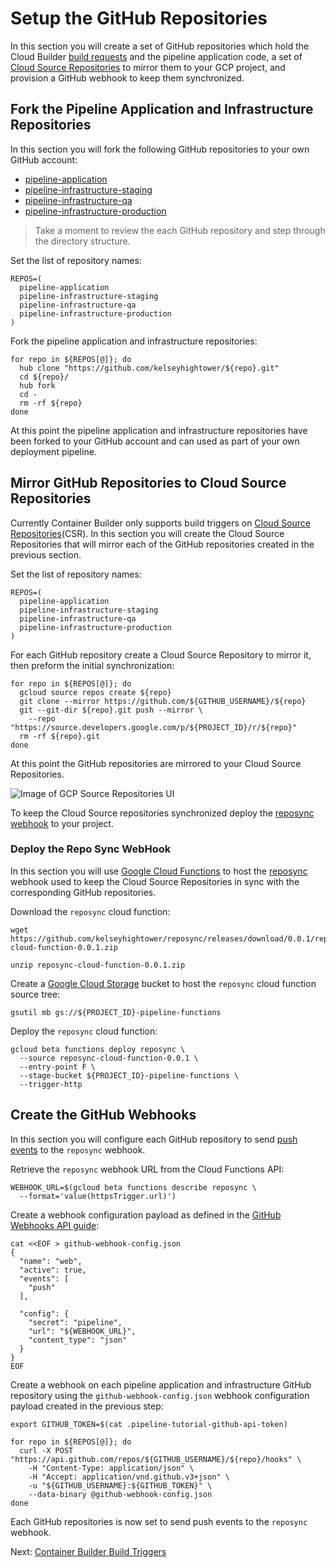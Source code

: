 # Setup the GitHub Repositories

In this section you will create a set of GitHub repositories which hold the Cloud Builder [build requests](https://cloud.google.com/container-builder/docs/concepts/build-requests) and the pipeline application code, a set of [Cloud Source Repositories](https://cloud.google.com/source-repositories) to mirror them to your GCP project, and provision a GitHub webhook to keep them synchronized.

## Fork the Pipeline Application and Infrastructure Repositories

In this section you will fork the following GitHub repositories to your own GitHub account:

* [pipeline-application](https://github.com/kelseyhightower/pipeline-application)
* [pipeline-infrastructure-staging](https://github.com/kelseyhightower/pipeline-infrastructure-staging)
* [pipeline-infrastructure-qa](https://github.com/kelseyhightower/pipeline-infrastructure-qa)
* [pipeline-infrastructure-production](https://github.com/kelseyhightower/pipeline-infrastructure-production)

> Take a moment to review the each GitHub repository and step through the directory structure.

Set the list of repository names:

```
REPOS=(
  pipeline-application
  pipeline-infrastructure-staging
  pipeline-infrastructure-qa
  pipeline-infrastructure-production
)
```

Fork the pipeline application and infrastructure repositories:

```
for repo in ${REPOS[@]}; do
  hub clone "https://github.com/kelseyhightower/${repo}.git"
  cd ${repo}/
  hub fork
  cd -
  rm -rf ${repo}
done
```

At this point the pipeline application and infrastructure repositories have been forked to your GitHub account and can used as part of your own deployment pipeline.

## Mirror GitHub Repositories to Cloud Source Repositories

Currently Container Builder only supports build triggers on [Cloud Source Repositories](https://cloud.google.com/source-repositories)(CSR). In this section you will create the Cloud Source Repositories that will mirror each of the GitHub repositories created in the previous section.

Set the list of repository names:

```
REPOS=(
  pipeline-application
  pipeline-infrastructure-staging
  pipeline-infrastructure-qa
  pipeline-infrastructure-production
)
```

For each GitHub repository create a Cloud Source Repository to mirror it, then preform the initial synchronization:

```
for repo in ${REPOS[@]}; do
  gcloud source repos create ${repo}
  git clone --mirror https://github.com/${GITHUB_USERNAME}/${repo}
  git --git-dir ${repo}.git push --mirror \
    --repo "https://source.developers.google.com/p/${PROJECT_ID}/r/${repo}"
  rm -rf ${repo}.git
done
```

At this point the GitHub repositories are mirrored to your Cloud Source Repositories.

![Image of GCP Source Repositories UI](images/source-repos.png)

To keep the Cloud Source repositories synchronized deploy the [reposync webhook](https://github.com/kelseyhightower/reposync) to your project.

### Deploy the Repo Sync WebHook

In this section you will use [Google Cloud Functions](https://cloud.google.com/functions/) to host the [reposync](https://github.com/kelseyhightower/reposync) webhook used to keep the Cloud Source Repositories in sync with the corresponding GitHub repositories.

Download the `reposync` cloud function:

```
wget https://github.com/kelseyhightower/reposync/releases/download/0.0.1/reposync-cloud-function-0.0.1.zip
```

```
unzip reposync-cloud-function-0.0.1.zip
```

Create a [Google Cloud Storage](https://cloud.google.com/storage) bucket to host the `reposync` cloud function source tree:

```
gsutil mb gs://${PROJECT_ID}-pipeline-functions
```

Deploy the `reposync` cloud function:

```
gcloud beta functions deploy reposync \
  --source reposync-cloud-function-0.0.1 \
  --entry-point F \
  --stage-bucket ${PROJECT_ID}-pipeline-functions \
  --trigger-http
```

## Create the GitHub Webhooks

In this section you will configure each GitHub repository to send [push events](https://developer.github.com/webhooks/#events) to the `reposync` webhook.

Retrieve the `reposync` webhook URL from the Cloud Functions API:

```
WEBHOOK_URL=$(gcloud beta functions describe reposync \
  --format='value(httpsTrigger.url)')
```

Create a webhook configuration payload as defined in the [GitHub Webhooks API guide](https://developer.github.com/v3/repos/hooks/#create-a-hook):

```
cat <<EOF > github-webhook-config.json
{
  "name": "web",
  "active": true,
  "events": [
    "push"
  ],

  "config": {
    "secret": "pipeline",
    "url": "${WEBHOOK_URL}",
    "content_type": "json"
  }
}
EOF
```

Create a webhook on each pipeline application and infrastructure GitHub repository using the `github-webhook-config.json` webhook configuration payload created in the previous step:

```
export GITHUB_TOKEN=$(cat .pipeline-tutorial-github-api-token)
```

```
for repo in ${REPOS[@]}; do
  curl -X POST "https://api.github.com/repos/${GITHUB_USERNAME}/${repo}/hooks" \
    -H "Content-Type: application/json" \
    -H "Accept: application/vnd.github.v3+json" \
    -u "${GITHUB_USERNAME}:${GITHUB_TOKEN}" \
    --data-binary @github-webhook-config.json
done
```

Each GitHub repositories is now set to send push events to the `reposync` webhook.

Next: [Container Builder Build Triggers](build-triggers.md)
